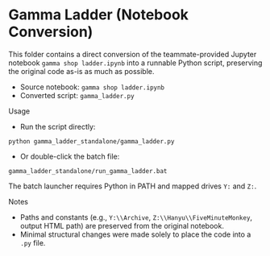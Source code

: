 # Gamma Ladder (Notebook Conversion)

This folder contains a direct conversion of the teammate-provided Jupyter notebook `gamma shop ladder.ipynb` into a runnable Python script, preserving the original code as-is as much as possible.

- Source notebook: `gamma shop ladder.ipynb`
- Converted script: `gamma_ladder.py`

Usage

- Run the script directly:

```
python gamma_ladder_standalone/gamma_ladder.py
```

- Or double-click the batch file:

```
gamma_ladder_standalone/run_gamma_ladder.bat
```

The batch launcher requires Python in PATH and mapped drives `Y:` and `Z:`.

Notes
- Paths and constants (e.g., `Y:\\Archive`, `Z:\\Hanyu\\FiveMinuteMonkey`, output HTML path) are preserved from the original notebook.
- Minimal structural changes were made solely to place the code into a `.py` file.

